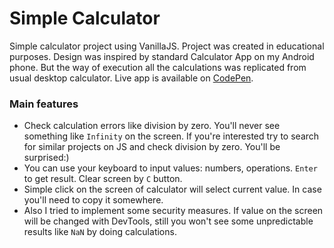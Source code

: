 # Simple Calculator

Simple calculator project using VanillaJS. Project was created in educational purposes. Design was inspired by standard Calculator App on my Android phone.
But the way of execution all the calculations was replicated from usual desktop calculator. Live app is available on [CodePen](https://codepen.io/papkaos/full/aBBGNZ/).
### Main features
* Check calculation errors like division by zero. You'll never see something like `Infinity` on the screen. If you're interested try to search for similar projects on JS and check division by zero. You'll be surprised:) 
* You can use your keyboard to input values: numbers, operations. `Enter` to get result. Clear screen by `C` button.
* Simple click on the screen of calculator will select current value. In case you'll need to copy it somewhere.
* Also I tried to implement some security measures. If value on the screen will be changed with DevTools, still you won't see some unpredictable results like `NaN` by doing calculations.